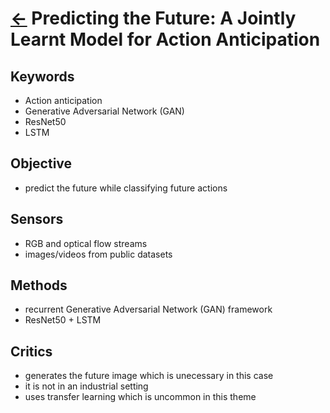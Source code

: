 # [<-](../README.md) Predicting the Future: A Jointly Learnt Model for Action Anticipation

## Keywords

- Action anticipation
- Generative Adversarial Network (GAN)
- ResNet50
- LSTM

## Objective

- predict the future while classifying future actions

## Sensors

- RGB and optical flow streams
- images/videos from public datasets

## Methods

- recurrent Generative Adversarial Network (GAN) framework
- ResNet50 + LSTM

## Critics

- generates the future image which is unecessary in this case
- it is not in an industrial setting
- uses transfer learning which is uncommon in this theme
